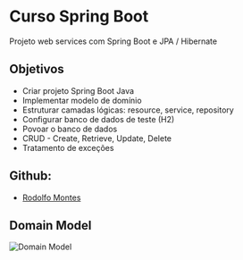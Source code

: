 # Curso Spring Boot

Projeto web services com Spring Boot e JPA / Hibernate

## Objetivos 

* Criar projeto Spring Boot Java
* Implementar modelo de domínio
* Estruturar camadas lógicas: resource, service, repository
* Configurar banco de dados de teste (H2)
* Povoar o banco de dados
* CRUD - Create, Retrieve, Update, Delete
* Tratamento de exceções 

## Github: 
* [Rodolfo Montes](https://github.com/RodolfoMontes/course-springboot)

## Domain Model
![Domain Model](https://user-images.githubusercontent.com/63476127/185115043-234fbc86-e92c-4a45-99a4-c40f3ae1e162.png)
